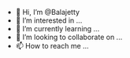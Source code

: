 - 👋 Hi, I’m @Balajetty
- 👀 I’m interested in ...
- 🌱 I’m currently learning ...
- 💞️ I’m looking to collaborate on ...
- 📫 How to reach me ...

<!---
Balajetty/Balajetty is a ✨ special ✨ repository because its `README.md` (this file) appears on your GitHub profile.
You can click the Preview link to take a look at your changes.
--->
